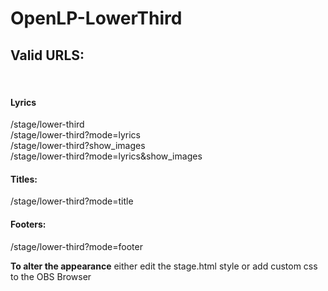 # OpenLP-LowerThird

<h2>Valid URLS:</h2></br>
<h4>Lyrics</h4>
/stage/lower-third</br>
/stage/lower-third?mode=lyrics</br>
/stage/lower-third?show_images</br>
/stage/lower-third?mode=lyrics&show_images</br>

<h4>Titles:</h4>
/stage/lower-third?mode=title

<h4>Footers:</h4>
/stage/lower-third?mode=footer

<b>To alter the appearance</b> either edit the stage.html style or add custom css to the OBS Browser
